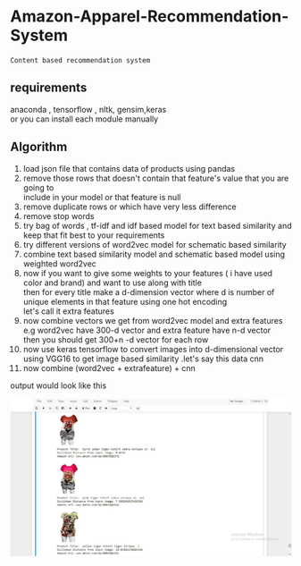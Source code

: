 # Amazon-Apparel-Recommendation-System
    Content based recommendation system 
## requirements ##
  anaconda , tensorflow , nltk, gensim,keras <br>
  or you can install each module manually 

## Algorithm ##
 1. load json file that contains data of products using pandas
 2. remove those rows that doesn't contain that feature's value that you are going to <br>
     include in your model or that feature is null 
 3. remove duplicate rows or which have very less difference
 4. remove stop words
 5. try bag of words , tf-idf and idf  based model for text based similarity and keep that fit best to your requirements
 6. try different versions of  word2vec model for schematic based similarity 
 7. combine text based similarity model and schematic based model using weighted word2vec
 8. now if you want to give some weights to your features ( i have used color and brand)  and want to use along with title <br>
    then for every title make a d-dimension vector where d is number of unique elements in  that feature using one hot encoding <br>
    let's call it extra features
 9. now combine vectors we get from word2vec model and extra features e.g word2vec have 300-d vector and extra feature have n-d vector<br>
    then you should get 300+n -d vector for each row
 10. now use keras  tensorflow to convert images into d-dimensional vector using VGG16 to get image based similarity .let's say this data      cnn
 11. now combine (word2vec + extrafeature) + cnn

output would look like this

![Alt text](img.png?raw=true "output")
